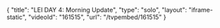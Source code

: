 {
    "title": "LEI DAY 4: Morning Update",
    "type": "solo",
    "layout": "iframe-static",
    "videoId": "161515",
    "url": "\/tvpembed\/161515"
}